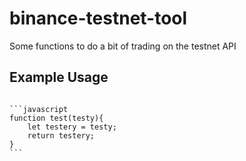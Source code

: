 # binance-testnet-tool
Some functions to do a bit of trading on the testnet API

<h2>Example Usage</h2>
<code>
```javascript
function test(testy){
    let testery = testy;
    return testery;
}
```
</code>

